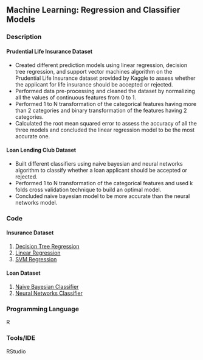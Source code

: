 ## Machine Learning: Regression and Classifier Models

### Description
#### Prudential Life Insurance Dataset
* Created different prediction models using linear regression, decision tree regression, and support vector machines algorithm on the Prudential Life Insurance dataset provided by Kaggle to assess whether the applicant for life insurance should be accepted or rejected.
* Performed data pre-processing and cleaned the dataset by normalizing all the values of continuous features from 0 to 1.
* Performed 1 to N transformation of the categorical features having more than 2 categories and binary transformation of the features having 2 categories.
* Calculated the root mean squared error to assess the accuracy of all the three models and concluded the linear regression model to be the most accurate one.

#### Loan Lending Club Dataset
* Built different classifiers using naive bayesian and neural networks algorithm to classify whether a loan applicant should be accepted or rejected.
* Performed 1 to N transformation of the categorical features and used k folds cross validation technique to build an optimal model.
* Concluded naive bayesian model to be more accurate than the neural networks model.

### Code
#### Insurance Dataset
1. [Decision Tree Regression](https://github.com/agrawal-priyank/Machine-Learning-Models-For-Insurance-Loan-Applicants/blob/master/insurance_dataset_regression_models/decision_tree_regression.R)
2. [Linear Regression](https://github.com/agrawal-priyank/Machine-Learning-Models-For-Insurance-Loan-Applicants/blob/master/insurance_dataset_regression_models/linear_regression.R)
3. [SVM Regression](https://github.com/agrawal-priyank/Machine-Learning-Models-For-Insurance-Loan-Applicants/blob/master/insurance_dataset_regression_models/svm_regression.R)

#### Loan Dataset
1. [Naive Bayesian Classifier](https://github.com/agrawal-priyank/Machine-Learning-Models-For-Insurance-Loan-Applicants/blob/master/loan_dataset_classifiers/naive_bayesian_classifier.R)
2. [Neural Networks Classifier](https://github.com/agrawal-priyank/Machine-Learning-Models-For-Insurance-Loan-Applicants/blob/master/loan_dataset_classifiers/neural_networks_classifier.R)

### Programming Language
R

### Tools/IDE 
RStudio
